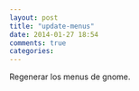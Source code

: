 ```yaml
---
layout: post
title: "update-menus"
date: 2014-01-27 18:54
comments: true
categories: 
---
```

Regenerar los menus de gnome.

